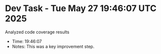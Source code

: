 # Dev Task - Tue May 27 19:46:07 UTC 2025
Analyzed code coverage results
- Time: 19:46:07
- Notes: This was a key improvement step.
